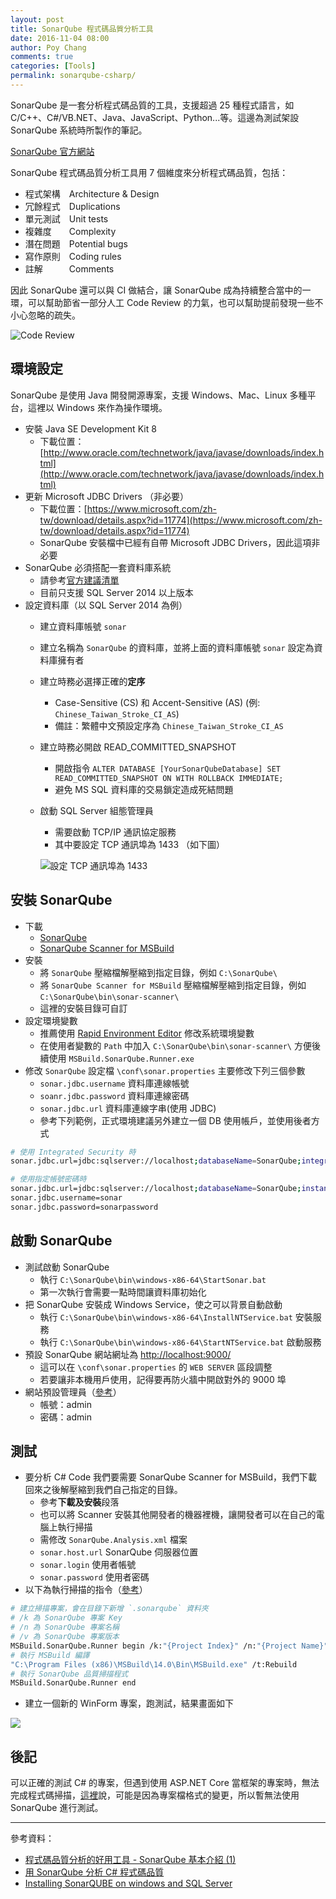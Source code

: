 ```yaml
---
layout: post
title: SonarQube 程式碼品質分析工具
date: 2016-11-04 08:00
author: Poy Chang
comments: true
categories: [Tools]
permalink: sonarqube-csharp/
---
```


SonarQube 是一套分析程式碼品質的工具，支援超過 25 種程式語言，如 C/C++、C#/VB.NET、Java、JavaScript、Python...等。這邊為測試架設 SonarQube 系統時所製作的筆記。

[SonarQube 官方網站](http://www.sonarqube.org/)

SonarQube 程式碼品質分析工具用 7 個維度來分析程式碼品質，包括：

* 程式架構　Architecture & Design
* 冗餘程式　Duplications
* 單元測試　Unit tests
* 複雜度　　Complexity
* 潛在問題　Potential bugs
* 寫作原則　Coding rules
* 註解　　　Comments

因此 SonarQube 還可以與 CI 做結合，讓 SonarQube 成為持續整合當中的一環，可以幫助節省一部分人工 Code Review 的力氣，也可以幫助提前發現一些不小心忽略的疏失。

![Code Review](http://i.imgur.com/BT0qDPe.png)

## 環境設定

SonarQube 是使用 Java 開發開源專案，支援 Windows、Mac、Linux 多種平台，這裡以 Windows 來作為操作環境。

* 安裝 Java SE Development Kit 8
  * 下載位置：[http://www.oracle.com/technetwork/java/javase/downloads/index.html](http://www.oracle.com/technetwork/java/javase/downloads/index.html)
* 更新 Microsoft JDBC Drivers （非必要）
  * 下載位置：[https://www.microsoft.com/zh-tw/download/details.aspx?id=11774](https://www.microsoft.com/zh-tw/download/details.aspx?id=11774)
  * SonarQube 安裝檔中已經有自帶 Microsoft JDBC Drivers，因此這項非必要
* SonarQube 必須搭配一套資料庫系統
  * 請參考[官方建議清單](http://docs.sonarqube.org/display/SONAR/Requirements)
  * 目前只支援 SQL Server 2014 以上版本
* 設定資料庫（以 SQL Server 2014 為例）
  * 建立資料庫帳號 `sonar`
  * 建立名稱為 `SonarQube` 的資料庫，並將上面的資料庫帳號 `sonar` 設定為資料庫擁有者
  * 建立時務必選擇正確的**定序**
    * Case-Sensitive (CS) 和 Accent-Sensitive (AS) (例: `Chinese_Taiwan_Stroke_CI_AS`)
    * 備註：繁體中文預設定序為 `Chinese_Taiwan_Stroke_CI_AS`
  * 建立時務必開啟 READ_COMMITTED_SNAPSHOT
    * 開啟指令 `ALTER DATABASE [YourSonarQubeDatabase] SET READ_COMMITTED_SNAPSHOT ON WITH ROLLBACK IMMEDIATE;`
    * 避免 MS SQL 資料庫的交易鎖定造成死結問題
  * 啟動 SQL Server 組態管理員
    * 需要啟動 TCP/IP 通訊協定服務
    * 其中要設定 TCP 通訊埠為 1433 （如下圖）

    ![設定 TCP 通訊埠為 1433](http://i.imgur.com/pt0za2I.png)

## 安裝 SonarQube

* 下載
  * [SonarQube](http://www.sonarqube.org/downloads/)
  * [SonarQube Scanner for MSBuild](http://docs.sonarqube.org/display/SCAN/Analyzing+with+SonarQube+Scanner+for+MSBuild)
* 安裝
  * 將 `SonarQube` 壓縮檔解壓縮到指定目錄，例如 `C:\SonarQube\`
  * 將 `SonarQube Scanner for MSBuild` 壓縮檔解壓縮到指定目錄，例如 `C:\SonarQube\bin\sonar-scanner\`
  * 這裡的安裝目錄可自訂
* 設定環境變數
  * 推薦使用 [Rapid Environment Editor](http://www.rapidee.com/en/about) 修改系統環境變數
  * 在使用者變數的 `Path` 中加入 `C:\SonarQube\bin\sonar-scanner\` 方便後續使用 `MSBuild.SonarQube.Runner.exe`
* 修改 `SonarQube` 設定檔 `\conf\sonar.properties` 主要修改下列三個參數
  * `sonar.jdbc.username` 資料庫連線帳號
  * `soanr.jdbc.password` 資料庫連線密碼
  * `sonar.jdbc.url` 資料庫連線字串(使用 JDBC)
  * 參考下列範例，正式環境建議另外建立一個 DB 使用帳戶，並使用後者方式

```bash
# 使用 Integrated Security 時
sonar.jdbc.url=jdbc:sqlserver://localhost;databaseName=SonarQube;integratedSecurity=true

# 使用指定帳號密碼時
sonar.jdbc.url=jdbc:sqlserver://localhost;databaseName=SonarQube;instance=MSSQLSERVER;SelectMethod=Cursor;
sonar.jdbc.username=sonar
sonar.jdbc.password=sonarpassword
```

## 啟動 SonarQube

* 測試啟動 SonarQube
  * 執行 `C:\SonarQube\bin\windows-x86-64\StartSonar.bat`
  * 第一次執行會需要一點時間讓資料庫初始化
* 把 SonarQube 安裝成 Windows Service，使之可以背景自動啟動
  * 執行 `C:\SonarQube\bin\windows-x86-64\InstallNTService.bat` 安裝服務
  * 執行 `C:\SonarQube\bin\windows-x86-64\StartNTService.bat` 啟動服務
* 預設 SonarQube 網站網址為 [http://localhost:9000/](http://localhost:9000/)
  * 這可以在 `\conf\sonar.properties` 的 `WEB SERVER` 區段調整
  * 若要讓非本機用戶使用，記得要再防火牆中開啟對外的 9000 埠
* 網站預設管理員（[參考](http://docs.sonarqube.org/display/SONAR/Authentication#Authentication-AdminCredentialsDefaultAdminCredentials)）
  * 帳號：admin
  * 密碼：admin

## 測試

* 要分析 C# Code 我們要需要 SonarQube Scanner for MSBuild，我們下載回來之後解壓縮到我們自己指定的目錄。
  *  參考**下載及安裝**段落
  *  也可以將 Scanner 安裝其他開發者的機器裡機，讓開發者可以在自己的電腦上執行掃描
    *  需修改 `SonarQube.Analysis.xml` 檔案
    *  `sonar.host.url` SonarQube 伺服器位置
    *  `sonar.login` 使用者帳號
    *  `sonar.password` 使用者密碼
* 以下為執行掃描的指令（[參考](http://docs.sonarqube.org/display/SCAN/From+the+Command+Line)）

```bash
# 建立掃描專案，會在目錄下新增 `.sonarqube` 資料夾
# /k 為 SonarQube 專案 Key
# /n 為 SonarQube 專案名稱
# /v 為 SonarQube 專案版本
MSBuild.SonarQube.Runner begin /k:"{Project Index}" /n:"{Project Name}" /v:"1.0"
# 執行 MSBuild 編譯
"C:\Program Files (x86)\MSBuild\14.0\Bin\MSBuild.exe" /t:Rebuild
# 執行 SonarQube 品質掃描程式
MSBuild.SonarQube.Runner end
```

* 建立一個新的 WinForm 專案，跑測試，結果畫面如下

![](http://i.imgur.com/DYIMMO4.png)

## 後記

可以正確的測試 C# 的專案，但遇到使用 ASP.NET Core 當框架的專案時，無法完成程式碼掃描，[這裡](http://stackoverflow.com/questions/37841439/running-sonarqube-against-an-asp-net-core-solution-project)說，可能是因為專案檔格式的變更，所以暫無法使用 SonarQube 進行測試。

----------

參考資料：

* [程式碼品質分析的好用工具 - SonarQube 基本介紹 (1)](https://dotblogs.com.tw/kirkchen/2016/06/04/sonarqube-introduction)
* [用 SonarQube 分析 C# 程式碼品質](https://dotblogs.com.tw/supershowwei/2016/10/30/164450)
* [Installing SonarQUBE on windows and SQL Server](http://www.codewrecks.com/blog/index.php/2015/10/30/installing-sonarqube-on-windows-and-sql-server/)
